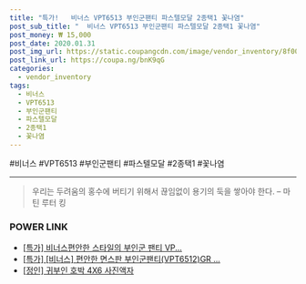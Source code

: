 ```yaml
--- 
title: "특가!   비너스 VPT6513 부인군팬티 파스텔모달 2종택1 꽃나염" 
post_sub_title: "  비너스 VPT6513 부인군팬티 파스텔모달 2종택1 꽃나염" 
post_money: ₩ 15,000 
post_date: 2020.01.31 
post_img_url: https://static.coupangcdn.com/image/vendor_inventory/8f00/c43896e203e8ded1a665659d0243c0d5e4ac5ba36968c7b43f7c54737a04.jpg 
post_link_url: https://coupa.ng/bnK9qG 
categories: 
  - vendor_inventory 
tags: 
  - 비너스 
  - VPT6513 
  - 부인군팬티 
  - 파스텔모달 
  - 2종택1 
  - 꽃나염 
--- 
```

  #비너스 #VPT6513 #부인군팬티 #파스텔모달 #2종택1 #꽃나염 
<hr> 

> 우리는 두려움의 홍수에 버티기 위해서 끊임없이 용기의 둑을 쌓아야 한다. – 마틴 루터 킹 


### POWER LINK

* <a href="https://blog.naver.com/an0733/221791351255" target="_blank">[특가] 비너스편안한 스타일의 부인군 팬티 VP...</a>
* <a href="https://blog.naver.com/sakai111/221791390288" target="_blank">[특가] [비너스] 편안한 면스판 부인군팬티(VPT6512)GR ...</a>
* <a href="https://blog.naver.com/fasyy4321/221790243343" target="_blank">[정인] 귀부인 호박 4X6 사진액자</a>

